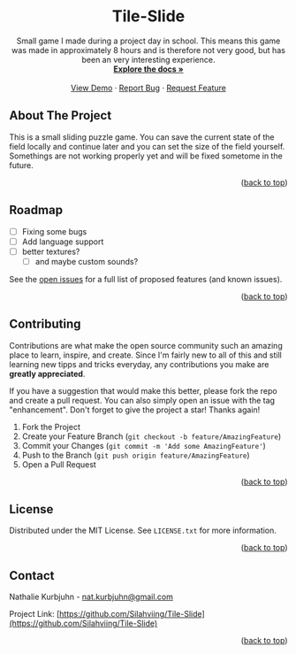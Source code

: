 <!-- Improved compatibility of back to top link: See: https://github.com/othneildrew/Best-README-Template/pull/73 -->
<a name="readme-top"></a>

<h1 align="center">Tile-Slide</h1>

  <p align="center">
    Small game I made during a project day in school. This means this game was made in approximately 8 hours and is therefore not very good, but has been an very interesting experience.
    <br />
    <a href="https://github.com/Silahviing/Tile-Slide"><strong>Explore the docs »</strong></a>
    <br />
    <br />
    <a href="https://github.com/Silahviing/Tile-Slide">View Demo</a>
    ·
    <a href="https://github.com/Silahviing/Tile-Slide/issues">Report Bug</a>
    ·
    <a href="https://github.com/Silahviing/Tile-Slide/issues">Request Feature</a>
  </p>
</div>

<!-- ABOUT THE PROJECT -->
## About The Project

This is a small sliding puzzle game. You can save the current state of the field locally and continue later and you can set the size of the field yourself. Somethings are not working properly yet and will be fixed sometome in the future.

<p align="right">(<a href="#readme-top">back to top</a>)</p>

<!-- ROADMAP -->
## Roadmap

- [ ] Fixing some bugs
- [ ] Add language support
- [ ] better textures?
    - [ ] and maybe custom sounds?

See the [open issues](https://github.com/Silahviing/Tile-Slide/issues) for a full list of proposed features (and known issues).

<p align="right">(<a href="#readme-top">back to top</a>)</p>



<!-- CONTRIBUTING -->
## Contributing

Contributions are what make the open source community such an amazing place to learn, inspire, and create. Since I'm fairly new to all of this and still learning new tipps and tricks everyday, any contributions you make are **greatly appreciated**.

If you have a suggestion that would make this better, please fork the repo and create a pull request. You can also simply open an issue with the tag "enhancement".
Don't forget to give the project a star! Thanks again!

1. Fork the Project
2. Create your Feature Branch (`git checkout -b feature/AmazingFeature`)
3. Commit your Changes (`git commit -m 'Add some AmazingFeature'`)
4. Push to the Branch (`git push origin feature/AmazingFeature`)
5. Open a Pull Request

<p align="right">(<a href="#readme-top">back to top</a>)</p>



<!-- LICENSE -->
## License

Distributed under the MIT License. See `LICENSE.txt` for more information.

<p align="right">(<a href="#readme-top">back to top</a>)</p>



<!-- CONTACT -->
## Contact

Nathalie Kurbjuhn - nat.kurbjuhn@gmail.com

Project Link: [https://github.com/Silahviing/Tile-Slide](https://github.com/Silahviing/Tile-Slide)

<p align="right">(<a href="#readme-top">back to top</a>)</p>



<!-- MARKDOWN LINKS & IMAGES -->
<!-- https://www.markdownguide.org/basic-syntax/#reference-style-links -->
[contributors-shield]: https://img.shields.io/github/contributors/Silahviing/Tile-Slide.svg?style=for-the-badge
[contributors-url]: https://github.com/Silahviing/Tile-Slide/graphs/contributors
[forks-shield]: https://img.shields.io/github/forks/Silahviing/Tile-Slide.svg?style=for-the-badge
[forks-url]: https://github.com/Silahviing/Tile-Slide/network/members
[stars-shield]: https://img.shields.io/github/stars/Silahviing/Tile-Slide.svg?style=for-the-badge
[stars-url]: https://github.com/Silahviing/Tile-Slide/stargazers
[issues-shield]: https://img.shields.io/github/issues/Silahviing/Tile-Slide.svg?style=for-the-badge
[issues-url]: https://github.com/Silahviing/Tile-Slide/issues
[license-shield]: https://img.shields.io/github/license/Silahviing/Tile-Slide.svg?style=for-the-badge
[license-url]: https://github.com/Silahviing/Tile-Slide/blob/master/LICENSE.txt
[linkedin-shield]: https://img.shields.io/badge/-LinkedIn-black.svg?style=for-the-badge&logo=linkedin&colorB=555
[linkedin-url]: https://linkedin.com/in/linkedin_username
[product-screenshot]: images/screenshot.png
[Next.js]: https://img.shields.io/badge/next.js-000000?style=for-the-badge&logo=nextdotjs&logoColor=white
[Next-url]: https://nextjs.org/
[React.js]: https://img.shields.io/badge/React-20232A?style=for-the-badge&logo=react&logoColor=61DAFB
[React-url]: https://reactjs.org/
[Vue.js]: https://img.shields.io/badge/Vue.js-35495E?style=for-the-badge&logo=vuedotjs&logoColor=4FC08D
[Vue-url]: https://vuejs.org/
[Angular.io]: https://img.shields.io/badge/Angular-DD0031?style=for-the-badge&logo=angular&logoColor=white
[Angular-url]: https://angular.io/
[Svelte.dev]: https://img.shields.io/badge/Svelte-4A4A55?style=for-the-badge&logo=svelte&logoColor=FF3E00
[Svelte-url]: https://svelte.dev/
[Laravel.com]: https://img.shields.io/badge/Laravel-FF2D20?style=for-the-badge&logo=laravel&logoColor=white
[Laravel-url]: https://laravel.com
[Bootstrap.com]: https://img.shields.io/badge/Bootstrap-563D7C?style=for-the-badge&logo=bootstrap&logoColor=white
[Bootstrap-url]: https://getbootstrap.com
[JQuery.com]: https://img.shields.io/badge/jQuery-0769AD?style=for-the-badge&logo=jquery&logoColor=white
[JQuery-url]: https://jquery.com 
